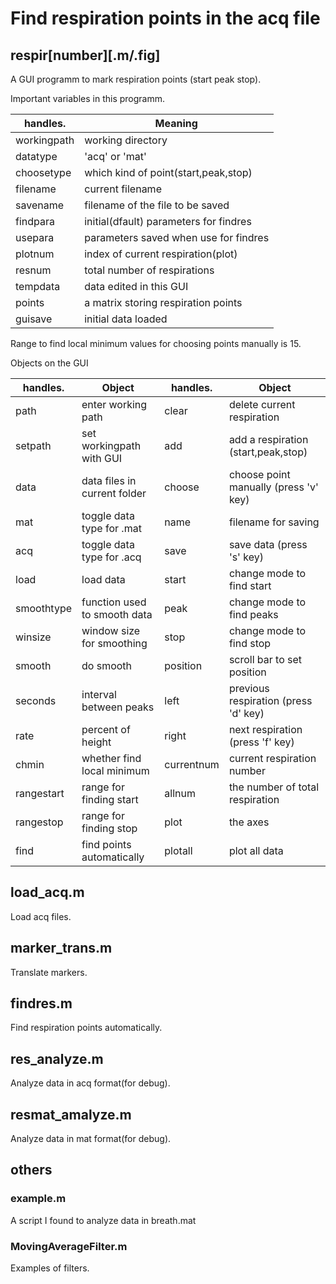 # Find respiration points in the acq file

## respir[number][.m/.fig]
A GUI programm to mark respiration points (start peak stop).

Important variables in this programm.

| handles.      | Meaning                                   |
| ---------     | -------                                   |
| workingpath   | working directory                         |
| datatype      | 'acq' or 'mat'                            |
| choosetype    | which kind of point(start,peak,stop)      |
| filename      | current filename                          |
| savename      | filename of the file to be saved          |
| findpara      | initial(dfault) parameters for findres    |
| usepara       | parameters saved when use for findres     |
| plotnum       | index of current respiration(plot)        |
| resnum        | total number of respirations              |
| tempdata      | data edited in this GUI                   |
| points        | a matrix storing respiration points       |
| guisave       | initial data loaded                       |

Range to find local minimum values for choosing points manually is 15.

Objects on the GUI

| handles.   | Object                       | handles.   | Object                               |
| ---------  | -------                      | ---------  | -------                              |
| path       | enter working path           | clear      | delete current respiration           |
| setpath    | set workingpath with GUI     | add        | add a respiration (start,peak,stop)  |
| data       | data files in current folder | choose     | choose point manually (press 'v' key)|
| mat        | toggle data type for .mat    | name       | filename for saving                  |
| acq        | toggle data type for .acq    | save       | save data (press 's' key)            |
| load       | load data                    | start      | change mode to find start            |
| smoothtype | function used to smooth data | peak       | change mode to find peaks            |
| winsize    | window size for smoothing    | stop       | change mode to find stop             |
| smooth     | do smooth                    | position   | scroll bar to set position           |
| seconds    | interval between peaks       | left       | previous respiration (press 'd' key) |
| rate       | percent of height            | right      | next respiration (press 'f' key)     |
| chmin      | whether find local minimum   | currentnum | current respiration number           |
| rangestart | range for finding start      | allnum     | the number of total respiration      |
| rangestop  | range for finding stop       | plot       | the axes                             |
| find       | find points automatically    | plotall    | plot all data                        | 

## load_acq.m
Load acq files.

## marker_trans.m
Translate markers.

## findres.m
Find respiration points automatically.

## res_analyze.m
Analyze data in acq format(for debug).

## resmat_amalyze.m
Analyze data in mat format(for debug).

## others

### example.m
A script I found to analyze data in breath.mat 

### MovingAverageFilter.m
Examples of filters.